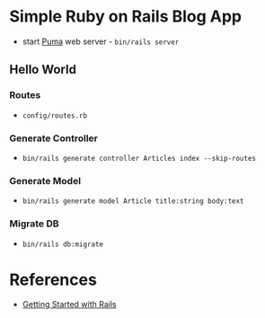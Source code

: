 # Simple Ruby on Rails Blog App

- start [Puma](https://github.com/puma/puma) web server - `bin/rails server`

## Hello World

### Routes

- `config/routes.rb`

### Generate Controller

- `bin/rails generate controller Articles index --skip-routes`

### Generate Model

- `bin/rails generate model Article title:string body:text`

### Migrate DB

- `bin/rails db:migrate`

# References

- [Getting Started with Rails](https://guides.rubyonrails.org/getting_started.html)
